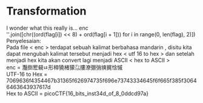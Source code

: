 # Transformation
I wonder what this really is... enc <br>
''.join([chr((ord(flag[i]) << 8) + ord(flag[i + 1])) for i in range(0, len(flag), 2)]) <br>
  Penyelesaian: <br>
Pada file < enc > terdapat sebuah kalimat berbahasa mandarin , disitu kita dapat mengubah kalimat tersebut menjadi
hex < utf 16 to hex > dan setelah menjadi hex kita akan convert lagi menjadi ASCII < hex to ASCII > <br>
enc = 灩捯䍔䙻ㄶ形楴獟楮獴㌴摟潦弸弰摤捤㤷慽 <br>
UTF-16 to Hex = 7069636f4354467b31365f626974735f696e73743334645f6f665f385f30646463643937617d <br>
Hex to ASCII = picoCTF{16_bits_inst34d_of_8_0ddcd97a} <br>






